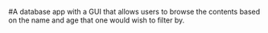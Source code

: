 #A database app with a GUI that allows users to browse the contents based on the name and age that one would wish to filter by.
